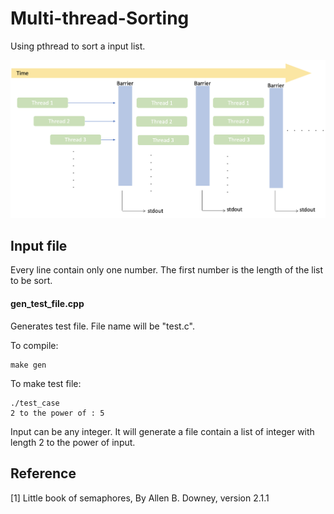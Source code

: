 # Multi-thread-Sorting

Using pthread to sort a input list.

![](timeline.png)

## Input file
Every line contain only one number. The first number is the length of the list to be sort.

#### gen_test_file.cpp 

Generates test file. File name will be "test.c".

To compile:
```
make gen
```
To make test file:
```
./test_case
2 to the power of : 5
```
Input can be any integer. It will generate a file contain a list of integer with length 2 to the power of input.

## Reference

[1] Little book of semaphores, By Allen B. Downey, version 2.1.1

